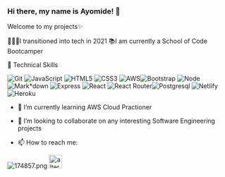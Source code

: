 ### Hi there, my name is Ayomide! 👋

<!--
**ojxade312/ojxade312** is a ✨ _special_ ✨ repository because its `README.md` (this file) appears on your GitHub profile.

Here are some ideas to get you started:

- 🔭 I’m currently working on ...
- 🌱 I’m currently learning ...
- 👯 I’m looking to collaborate on ...
- 🤔 I’m looking for help with ...
- 💬 Ask me about ...
- 📫 How to reach me: ...
- 😄 Pronouns: ...
- ⚡ Fun fact: ...
-->

Welcome to my projects✨

💁🏽‍♀️I transitioned into tech in 2021
📚I am currently a School of Code Bootcamper

💼 Technical Skills

![Git](https://img.shields.io/badge/git-%23F05033.svg?style=for-the-badge&logo=git&logoColor=white) ![JavaScript](https://img.shields.io/badge/javascript-%23323330.svg?style=for-the-badge&logo=javascript&logoColor=%23F7DF1E) ![HTML5](https://img.shields.io/badge/html5-%23E34F26.svg?style=for-the-badge&logo=html5&logoColor=white) ![CSS3](https://img.shields.io/badge/css3-%231572B6.svg?style=for-the-badge&logo=css3&logoColor=white) ![AWS](https://img.shields.io/badge/AWS-%23FF9900.svg?style=for-the-badge&logo=amazon-aws&logoColor=white)![Bootstrap](https://img.shields.io/badge/Bootstrap-563D7C?style=for-the-badge&logo=bootstrap&logoColor=white)
![Node](https://img.shields.io/badge/Node.js-43853D?style=for-the-badge&logo=node.js&logoColor=white) ![Mark*down](https://img.shields.io/badge/Markdown-000000?style=for-the-badge&logo=markdown&logoColor=white) ![Express](https://img.shields.io/badge/Express.js-404D59?style=for-the-badge) ![React](https://img.shields.io/badge/React-20232A?style=for-the-badge&logo=react&logoColor=61DAFB) ![React Router](https://img.shields.io/badge/React_Router-CA4245?style=for-the-badge&logo=react-router&logoColor=white)![Postgresql](https://img.shields.io/badge/PostgreSQL-316192?style=for-the-badge&logo=postgresql&logoColor=white) ![Netlify](https://img.shields.io/badge/Netlify-00C7B7?style=for-the-badge&logo=netlify&logoColor=white)![Heroku](https://img.shields.io/badge/Heroku-430098?style=for-the-badge&logo=heroku&logoColor=white)

- 🌱 I’m currently learning AWS Cloud Practioner
- 👯 I’m looking to collaborate on any interesting Software Engineering projects

- 📫 How to reach me:

![174857.png](https://www.linkedin.com/in/ayomide-ojelade-1ba34b220/?originalSubdomain=uk)
<a href="https://www.linkedin.com/in/asia-sharif-60616b150/">
<img src="images/linkedin.png" alt="alternate text"
width="30px" height="height">
</a>
